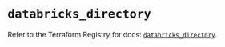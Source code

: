 # `databricks_directory`

Refer to the Terraform Registry for docs: [`databricks_directory`](https://registry.terraform.io/providers/databricks/databricks/1.69.0/docs/resources/directory).
